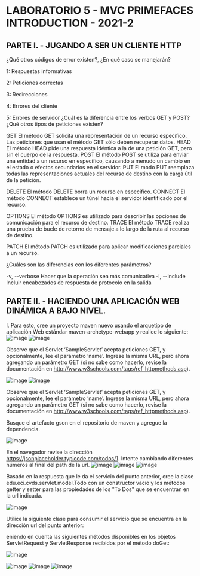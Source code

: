 # LABORATORIO 5 - MVC PRIMEFACES INTRODUCTION - 2021-2

## PARTE I. - JUGANDO A SER UN CLIENTE HTTP

¿Qué otros códigos de error existen?, ¿En qué caso se manejarán?

1: Respuestas informativas

2: Peticiones correctas

3: Redirecciones

4: Errores del cliente

5: Errores de servidor
¿Cuál es la diferencia entre los verbos GET y POST? ¿Qué otros tipos de peticiones existen?

GET El método GET solicita una representación de un recurso específico. Las peticiones que usan el método GET sólo deben recuperar datos. HEAD El método HEAD pide una respuesta idéntica a la de una petición GET, pero sin el cuerpo de la respuesta. POST El método POST se utiliza para enviar una entidad a un recurso en específico, causando a menudo un cambio en el estado o efectos secundarios en el servidor. PUT El modo PUT reemplaza todas las representaciones actuales del recurso de destino con la carga útil de la petición.

DELETE El método DELETE borra un recurso en específico. CONNECT El método CONNECT establece un túnel hacia el servidor identificado por el recurso.

OPTIONS El método OPTIONS es utilizado para describir las opciones de comunicación para el recurso de destino. TRACE El método TRACE realiza una prueba de bucle de retorno de mensaje a lo largo de la ruta al recurso de destino.

PATCH El método PATCH es utilizado para aplicar modificaciones parciales a un recurso.

¿Cuáles son las diferencias con los diferentes parámetros?

-v, --verbose Hacer que la operación sea más comunicativa -i, --include Incluir encabezados de respuesta de protocolo en la salida

## PARTE II. - HACIENDO UNA APLICACIÓN WEB DINÁMICA A BAJO NIVEL.

I. Para esto, cree un proyecto maven nuevo usando el arquetipo de aplicación Web estándar maven-archetype-webapp y realice lo siguiente:
![image](https://user-images.githubusercontent.com/88836525/134454695-3b2d31a3-a35b-4e9d-ad99-ca2a87660c97.png)
![image](https://user-images.githubusercontent.com/88836525/134454722-3e592204-1f24-49e2-9799-b9b1a868f9f5.png)

Observe que el Servlet ‘SampleServlet’ acepta peticiones GET, y opcionalmente, lee el parámetro ‘name’. Ingrese la misma URL, pero ahora agregando un parámetro GET (si no sabe como hacerlo, revise la documentación en http://www.w3schools.com/tags/ref_httpmethods.asp).

![image](https://user-images.githubusercontent.com/88836525/134454811-adca36af-a7bb-471c-bed2-5cda67982306.png)
![image](https://user-images.githubusercontent.com/88836525/134454820-3601a266-c243-48e4-9aa0-3ea1aba6113e.png)




Observe que el Servlet ‘SampleServlet’ acepta peticiones GET, y opcionalmente, lee el parámetro ‘name’. Ingrese la misma URL, pero ahora agregando un parámetro GET (si no sabe como hacerlo, revise la documentación en http://www.w3schools.com/tags/ref_httpmethods.asp).

Busque el artefacto gson en el repositorio de maven y agregue la dependencia.

![image](https://user-images.githubusercontent.com/88836525/134454841-ebc90dc9-238b-4733-a1da-1d921d264358.png)


En el navegador revise la dirección https://jsonplaceholder.typicode.com/todos/1. Intente cambiando diferentes números al final del path de la url.
![image](https://user-images.githubusercontent.com/88836525/134454861-51d509ee-6ac3-4065-a01e-b6fd9ccdb5f5.png)
![image](https://user-images.githubusercontent.com/88836525/134454872-a8db3424-d89f-475b-bfdc-b803ffba0046.png)
![image](https://user-images.githubusercontent.com/88836525/134454881-7c34b21a-aae7-4e0a-b817-af4e0e1e358d.png)


Basado en la respuesta que le da el servicio del punto anterior, cree la clase edu.eci.cvds.servlet.model.Todo con un constructor vacío y los métodos getter y setter para las propiedades de los "To Dos" que se encuentran en la url indicada.

![image](https://user-images.githubusercontent.com/88836525/134454908-b6e50373-e906-4a31-addf-090186e68bb1.png)


Utilice la siguiente clase para consumir el servicio que se encuentra en la dirección url del punto anterior:

eniendo en cuenta las siguientes métodos disponibles en los objetos ServletRequest y ServletResponse recibidos por el método doGet:

![image](https://user-images.githubusercontent.com/88836525/134454949-cb940eba-dd04-4c13-8d19-f2378417e2de.png)

![image](https://user-images.githubusercontent.com/88836525/134454968-4e5587e0-f9f6-4425-85de-8b04c5b63b7e.png)
![image](https://user-images.githubusercontent.com/88836525/134454975-4a530148-5dce-4e21-be2f-5d46cb394b7b.png)
![image](https://user-images.githubusercontent.com/88836525/134455279-426598f8-d6df-492b-a3e0-19e663ab4197.png)

